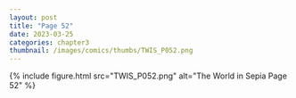 ```yaml
---
layout: post
title: "Page 52"
date: 2023-03-25
categories: chapter3
thumbnail: /images/comics/thumbs/TWIS_P052.png
---
```


{% include figure.html src="TWIS_P052.png" alt="The World in Sepia Page 52" %}